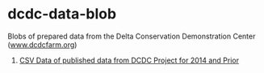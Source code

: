 dcdc-data-blob
==============

Blobs of prepared data from the Delta Conservation Demonstration Center (www.dcdcfarm.org)

1. [CSV Data of published data from DCDC Project for 2014 and Prior](https://github.com/r4j4h/dcdc-2014-summaries-csv)
